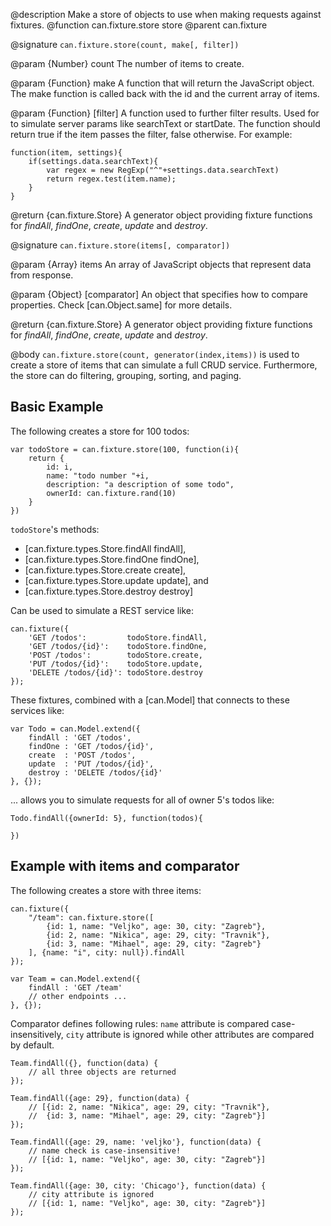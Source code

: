 @description Make a store of objects to use when making requests against fixtures.
@function can.fixture.store store
@parent can.fixture

@signature `can.fixture.store(count, make[, filter])`

@param {Number} count The number of items to create.

@param {Function} make A function that will return the JavaScript object. The make function is called back with the id and the current array of items.

@param {Function} [filter] A function used to further filter results. Used for to simulate server params like searchText or startDate.
The function should return true if the item passes the filter, false otherwise. For example:


    function(item, settings){
        if(settings.data.searchText){
            var regex = new RegExp("^"+settings.data.searchText)
            return regex.test(item.name);
        }
    }

@return {can.fixture.Store} A generator object providing fixture functions for *findAll*, *findOne*, *create*, *update* and *destroy*.

@signature `can.fixture.store(items[, comparator])`

@param {Array} items An array of JavaScript objects that represent data from response.

@param {Object} [comparator] An object that specifies how to compare properties. Check [can.Object.same] for more details.

@return {can.fixture.Store} A generator object providing fixture functions for *findAll*, *findOne*, *create*, *update* and *destroy*.

@body
`can.fixture.store(count, generator(index,items))` is used
to create a store of items that can simulate a full CRUD service. Furthermore,
the store can do filtering, grouping, sorting, and paging.

## Basic Example

The following creates a store for 100 todos:

    var todoStore = can.fixture.store(100, function(i){
        return {
            id: i,
            name: "todo number "+i,
            description: "a description of some todo",
            ownerId: can.fixture.rand(10)
        }
    })

`todoStore`'s methods:

- [can.fixture.types.Store.findAll findAll],
- [can.fixture.types.Store.findOne findOne],
- [can.fixture.types.Store.create create],
- [can.fixture.types.Store.update update], and
- [can.fixture.types.Store.destroy destroy]

Can be used to simulate a REST service like:

    can.fixture({
        'GET /todos':         todoStore.findAll,
        'GET /todos/{id}':    todoStore.findOne,
        'POST /todos':        todoStore.create,
        'PUT /todos/{id}':    todoStore.update,
        'DELETE /todos/{id}': todoStore.destroy
    });

These fixtures, combined with a [can.Model] that connects to these services like:

    var Todo = can.Model.extend({
        findAll : 'GET /todos',
        findOne : 'GET /todos/{id}',
        create  : 'POST /todos',
        update  : 'PUT /todos/{id}',
        destroy : 'DELETE /todos/{id}'
    }, {});

... allows you to simulate requests for all of owner 5's todos like:

    Todo.findAll({ownerId: 5}, function(todos){

    })

## Example with items and comparator

The following creates a store with three items:

    can.fixture({
	    "/team": can.fixture.store([
            {id: 1, name: "Veljko", age: 30, city: "Zagreb"},
            {id: 2, name: "Nikica", age: 29, city: "Travnik"},
            {id: 3, name: "Mihael", age: 29, city: "Zagreb"}
        ], {name: "i", city: null}).findAll
    });

    var Team = can.Model.extend({
        findAll : 'GET /team'
		// other endpoints ...
    }, {});

Comparator defines following rules: `name` attribute is compared case-insensitively, `city` attribute is ignored while other attributes are compared by default.

    Team.findAll({}, function(data) {
        // all three objects are returned
    });

    Team.findAll({age: 29}, function(data) {
        // [{id: 2, name: "Nikica", age: 29, city: "Travnik"},
        //  {id: 3, name: "Mihael", age: 29, city: "Zagreb"}]
    });

    Team.findAll({age: 29, name: 'veljko'}, function(data) {
        // name check is case-insensitive!
        // [{id: 1, name: "Veljko", age: 30, city: "Zagreb"}]
    });

    Team.findAll({age: 30, city: 'Chicago'}, function(data) {
        // city attribute is ignored
        // [{id: 1, name: "Veljko", age: 30, city: "Zagreb"}]
    });
